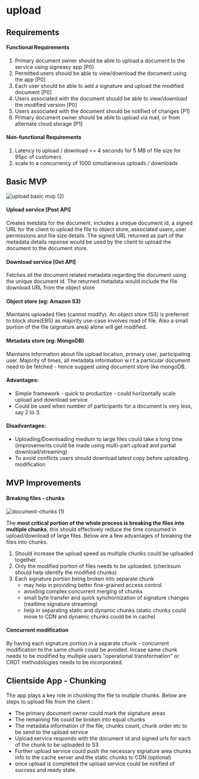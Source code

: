 # upload

## Requirements
#### Functional Requirements
1. Primary document owner should be able to upload a document to the service using signeasy app [P0]
2. Permitted users should be able to view/download the document using the app [P0]
3. Each user should be able to add a signature and upload the modified document [P0]
4. Users associated with the document should be able to view/download the modified version [P0]
5. Users associated with the document should be notified of changes [P1]
6. Primary document owner should be able to upload via mail, or from alternate cloud storage [P1]

#### Non-functional Requirements
1. Latency to upload / download <= 4 seconds for 5 MB of file size for 95pc of customers
2. scale to a concurrency of 1000 simultaneous uploads / downloads

## Basic MVP
![upload basic mvp (2)](https://user-images.githubusercontent.com/34787500/117582389-65813080-b11f-11eb-9ee6-bbfdeb21b849.png)

#### Upload service [Post API]
  Creates metdata for the document, includes a unique document id, a signed URL for the client to upload the file to object store, associated users, user permissions and file size details. The signed URL returned as part of the metadata details reponse would be used by the client to upload the document to the document store.
#### Download service [Get API]
  Fetches all the document related metadata regarding the document using the unique document id. The returned metadata would include the file download URL from the object store 
#### Object store (eg: Amazon S3)
  Maintains uploaded files (cannot modify). An object store (S3) is preferred to block store(EBS) as majority use-case involves read of file. Also a small portion of the file (signature area) alone will get modified.
#### Metadata store (eg: MongoDB)
  Maintains information about file upload location, primary user, participating user. Majority of times, all metadata information w.r.t a particular document need to be fetched - hence suggest using document store like mongoDB.

#### Advantages:
  - Simple framework - quick to productize - could horizontally scale upload and download service
  - Could be used when number of participants for a document is very less, say 2 to 3.
#### Disadvantages:
  - Uploading/Downloading medium to large files could take a long time (improvements could be made using multi-part upload and partial download/streaming)
  - To avoid conflicts users should download latest copy before uploading modification

## MVP Improvements
#### Breaking files - chunks
![document-chunks (1)](https://user-images.githubusercontent.com/34787500/117602875-54f8a680-b16f-11eb-8892-bf80b5335392.png)

The **most critical portion of the whole process is breaking the files into multiple chunks**, this should effectively reduce the time consumed in upload/download of large files. Below are a few advantages of breaking the files into chunks.
1. Should increase the upload speed as multiple chunks could be uploaded together.
2. Only the modified portion of files needs to be uploaded. (checksum should help identify the modified chunks)
3. Each signature portion being broken into separate chunk 
    - may help in providing better fine-grained access control
    - avoiding complex concurrent merging of chunks
    - small byte transfer and quick synchornization of signature changes (realtime signature streaming)
    - help in separating static and dynamic chunks (static chunks could move to CDN and dynamic chunks could be in cache)
  
#### Concurrent modification 
By having each signature portion in a separate chunk - concurrent modification to the same chunk could be avoided. Incase same chunk needs to be modified by multiple users "operational transformation" or CRDT methodologies needs to be incorporated.

## Clientside App - Chunking
The app plays a key role in chunking the file to mutiple chunks. Below are steps to upload file from the client :
- The primary document owner could mark the signature areas
- The remaining file could be broken into equal chunks
- The metadata information of the file, chunks count, chunk order etc to be send to the upload service
- Upload service responds with the document id and signed urls for each of the chunk to be uploaded to S3
- Further upload service could push the necessary signature area chunks info to the cache server and the static chunks to CDN (optional)
- once upload is completed the upload service could be notified of success and ready state.
  


